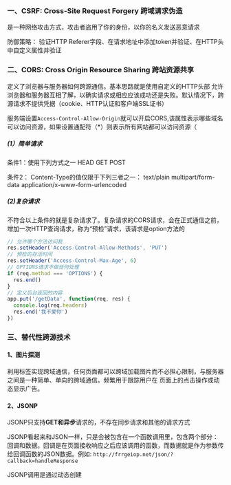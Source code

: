 ### 一、CSRF: Cross-Site Request Forgery  跨域请求伪造

是一种网络攻击方式，攻击者盗用了你的身份，以你的名义发送恶意请求

防御策略： 验证HTTP Referer字段、在请求地址中添加token并验证、在HTTP头中自定义属性并验证

### 二、CORS: Cross Origin Resource Sharing 跨站资源共享

定义了浏览器与服务器如何跨源通信。基本思路就是使用自定义的HTTP头部 允许浏览器和服务器互相了解，以确实请求或相应应该成功还是失败。默认情况下，跨源请求不提供凭据（cookie、HTTP认证和客户端SSL证书）

服务端设置`Access-Control-Allow-Origin`就可以开启CORS,该属性表示哪些域名可以访问资源，如果设置通配符（*）则表示所有网站都可以访问资源（

##### (1）简单请求

条件1：使用下列方式之一   HEAD   GET    POST

条件2： Content-Type的值仅限于下列三者之一：   text/plain  multipart/form-data   application/x-www-form-urlencoded

##### (2)复杂请求

不符合以上条件的就是复杂请求了。复杂请求的CORS请求，会在正式通信之前，增加一次HTTP查询请求，称为“预检”请求，该请求是option方法的

```js
// 允许哪个方法访问我
res.setHeader('Access-Control-Allow-Methods', 'PUT')
// 预检的存活时间
res.setHeader('Access-Control-Max-Age', 6)
// OPTIONS请求不做任何处理
if (req.method === 'OPTIONS') {
  res.end() 
}
// 定义后台返回的内容
app.put('/getData', function(req, res) {
  console.log(req.headers)
  res.end('我不爱你')
})

```



### 三、替代性跨源技术

#### 1、图片探测

利用<img>标签实现跨域通信，任何页面都可以跨域加载图片而不必担心限制，与服务器之间是一种简单、单向的跨域通信。频繁用于跟踪用户在 页面上的点击操作或动态显示广告。

#### 2、JSONP

JSONP只支持**GET和异步**请求的，不存在同步请求和其他的请求方式

JSONP看起来和JSON一样，只是会被包含在一个函数调用里，包含两个部分：回调和数据。回调是在页面接收响应之后应该调用的函数，而数据就是作为参数传给回调函数的JSON数据。例如:  `http://frrgeiop.net/json/?callback=handleResponse`

JSONP调用是通过动态创建<script>元素并为src属性指定跨域URL实现的

```js
let srcipt = document.createElement("script");
script.src = "http://www.baidu.com/?callback=handleResponse";
document.body.inserBefore(script,document.body.firstChild);
function handleResponse(response){
    console.log(IP address ${response.ip})
}
```

缺点：一是不可保证域的可靠性；二是不好确定JSONP请求是否失败，虽然HTML5规定了<script>元素的onerror事件处理程序，但还没有任何浏览器实现，因此，开发者经常使用计时器来决定是否放弃等待响应。

### 四、nginx反向代理

nginx将访问请求分配给压力小的服务器 

